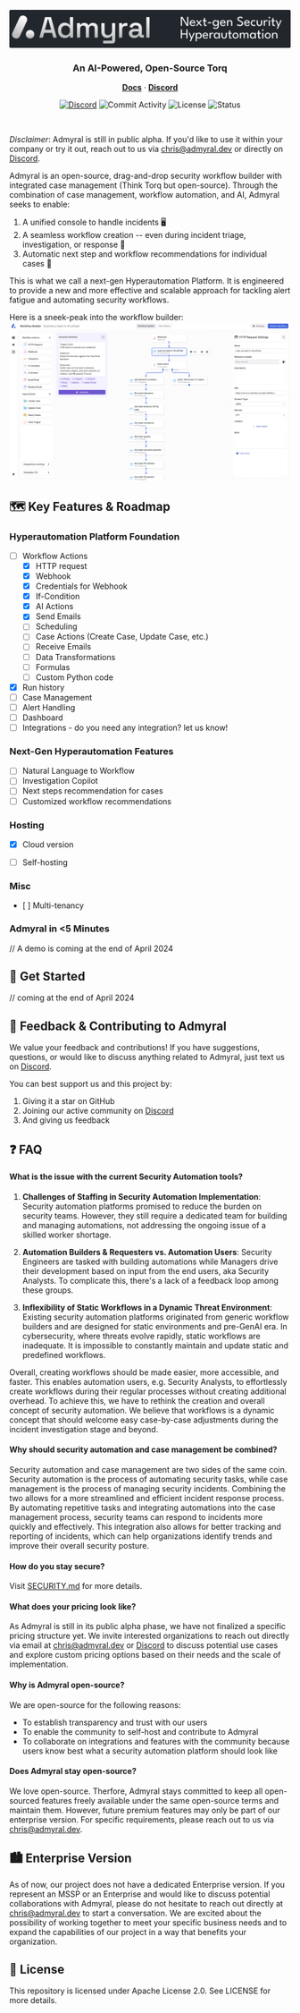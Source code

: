 <p align="center">
<img src="img/banner.svg" alt="admyral" />
</p>
<div align="center">
  <h3>An AI-Powered, Open-Source Torq</h3>
</div>

<div align="center">
  <div>
      <a href="https://docs.admyral.dev/"><strong>Docs</strong></a> ·
      <a href="https://discord.gg/GqbJZT9Hbf"><strong>Discord</strong></a>
  </div>
  <div>

[![Discord](https://img.shields.io/discord/1222168064573968454?logo=Discord&logoColor=%23FFFFFF&style=flat-square)](https://discord.gg/GqbJZT9Hbf)
![Commit Activity](https://img.shields.io/github/commit-activity/m/Admyral-Security/admyral?style=flat-square&logo=github)
![License](https://img.shields.io/badge/License-Apache%202.0-blue?style=flat-square&logo=apache)
![Status](https://img.shields.io/badge/Status-alpha-blue?style=flat-square)

  </div>
</div>

</br>

_Disclaimer_: Admyral is still in public alpha. If you'd like to use it within your company or try it out, reach out to us via [chris@admyral.dev](mailto:chris@admyral.dev) or directly on [Discord](https://discord.gg/GqbJZT9Hbf).

Admyral is an open-source, drag-and-drop security workflow builder with integrated case management (Think Torq but open-source). Through the combination of case management, workflow automation, and AI, Admyral seeks to enable:

1. A unified console to handle incidents 🖥️
2. A seamless workflow creation -- even during incident triage, investigation, or response 👷
3. Automatic next step and workflow recommendations for individual cases 🤖

This is what we call a next-gen Hyperautomation Platform. It is engineered to provide a new and more effective and scalable approach for tackling alert fatigue and automating security workflows.

Here is a sneek-peak into the workflow builder:
<img src="img/product_screen.svg" alt="admyral" />

## 🗺️ Key Features & Roadmap

### Hyperautomation Platform Foundation

-   [ ] Workflow Actions
    -   [x] HTTP request
    -   [x] Webhook
    -   [x] Credentials for Webhook
    -   [x] If-Condition
    -   [x] AI Actions
    -   [x] Send Emails
    -   [ ] Scheduling
    -   [ ] Case Actions (Create Case, Update Case, etc.)
    -   [ ] Receive Emails
    -   [ ] Data Transformations
    -   [ ] Formulas
    -   [ ] Custom Python code
-   [x] Run history
-   [ ] Case Management
-   [ ] Alert Handling
-   [ ] Dashboard
-   [ ] Integrations - do you need any integration? let us know!

### Next-Gen Hyperautomation Features

-   [ ] Natural Language to Workflow
-   [ ] Investigation Copilot
-   [ ] Next steps recommendation for cases
-   [ ] Customized workflow recommendations

### Hosting

-   [X] Cloud version
-   [ ] Self-hosting


### Misc

-   [ ] Multi-tenancy

### Admyral in <5 Minutes

// A demo is coming at the end of April 2024

## 🚀 Get Started

// coming at the end of April 2024

## 💬 Feedback & Contributing to Admyral

We value your feedback and contributions! If you have suggestions, questions, or would like to discuss anything related to Admyral, just text us on [Discord](https://discord.gg/GqbJZT9Hbf).

You can best support us and this project by:

1. Giving it a star on GitHub
2. Joining our active community on [Discord](https://discord.gg/GqbJZT9Hbf)
3. And giving us feedback

## ❓ FAQ

#### What is the issue with the current Security Automation tools?

1. **Challenges of Staffing in Security Automation Implementation**:
   Security automation platforms promised to reduce the burden on security teams. However, they still require a dedicated team for building and managing automations, not addressing the ongoing issue of a skilled worker shortage.
2. **Automation Builders & Requesters vs. Automation Users**:
   Security Engineers are tasked with building automations while Managers drive their development based on input from the end users, aka Security Analysts. To complicate this, there's a lack of a feedback loop among these groups.

3. **Inflexibility of Static Workflows in a Dynamic Threat Environment**:
   Existing security automation platforms originated from generic workflow builders and are designed for static environments and pre-GenAI era. In cybersecurity, where threats evolve rapidly, static workflows are inadequate. It is impossible to constantly maintain and update static and predefined workflows.

Overall, creating workflows should be made easier, more accessible, and faster. This enables automation users, e.g. Security Analysts, to effortlessly create workflows during their regular processes without creating additional overhead. To achieve this, we have to rethink the creation and overall concept of security automation. We believe that workflows is a dynamic concept that should welcome easy case-by-case adjustments during the incident investigation stage and beyond.

#### Why should security automation and case management be combined?

Security automation and case management are two sides of the same coin. Security automation is the process of automating security tasks, while case management is the process of managing security incidents. Combining the two allows for a more streamlined and efficient incident response process. By automating repetitive tasks and integrating automations into the case management process, security teams can respond to incidents more quickly and effectively. This integration also allows for better tracking and reporting of incidents, which can help organizations identify trends and improve their overall security posture.

#### How do you stay secure?

Visit [SECURITY.md](https://github.com/Admyral-Security/admyral/blob/main/SECURITY.md) for more details.

#### What does your pricing look like?

As Admyral is still in its public alpha phase, we have not finalized a specific pricing structure yet. We invite interested organizations to reach out directly via email at [chris@admyral.dev](mailto:chris@admyral.dev) or [Discord](https://discord.gg/GqbJZT9Hbf) to discuss potential use cases and explore custom pricing options based on their needs and the scale of implementation.

#### Why is Admyral open-source?

We are open-source for the following reasons:

-   To establish transparency and trust with our users
-   To enable the community to self-host and contribute to Admyral
-   To collaborate on integrations and features with the community because users know best what a security automation platform should look like

#### Does Admyral stay open-source?

We love open-source. Therfore, Admyral stays committed to keep all open-sourced features freely available under the same open-source terms and maintain them. However, future premium features may only be part of our enterprise version. For specific requirements, please reach out to us via [chris@admyral.dev](mailto:chris@admyral.dev).

## 🏙️ Enterprise Version

As of now, our project does not have a dedicated Enterprise version.
If you represent an MSSP or an Enterprise and would like to discuss potential collaborations with Admyral, please do not hesitate to reach out directly at [chris@admyral.dev](mailto:chris@admyral.dev) to start a conversation.
We are excited about the possibility of working together to meet your specific business needs and to expand the capabilities of our project in a way that benefits your organization.

## 📃 License

This repository is licensed under Apache License 2.0. See LICENSE for more details.
